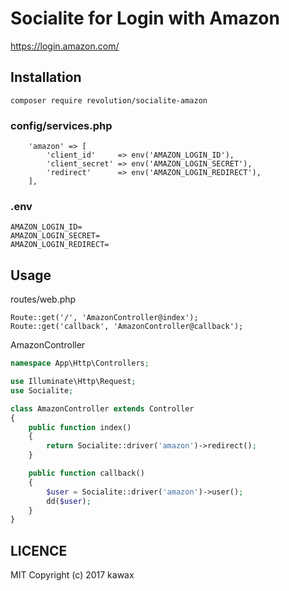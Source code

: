 # Socialite for Login with Amazon

https://login.amazon.com/

## Installation
```
composer require revolution/socialite-amazon
```

### config/services.php

```
    'amazon' => [
        'client_id'     => env('AMAZON_LOGIN_ID'),
        'client_secret' => env('AMAZON_LOGIN_SECRET'),
        'redirect'      => env('AMAZON_LOGIN_REDIRECT'),
    ],
```

### .env
```
AMAZON_LOGIN_ID=
AMAZON_LOGIN_SECRET=
AMAZON_LOGIN_REDIRECT=
```

## Usage

routes/web.php
```
Route::get('/', 'AmazonController@index');
Route::get('callback', 'AmazonController@callback');
```

AmazonController

```php
namespace App\Http\Controllers;

use Illuminate\Http\Request;
use Socialite;

class AmazonController extends Controller
{
    public function index()
    {
        return Socialite::driver('amazon')->redirect();
    }

    public function callback()
    {
        $user = Socialite::driver('amazon')->user();
        dd($user);
    }
}

```

## LICENCE
MIT
Copyright (c) 2017 kawax
